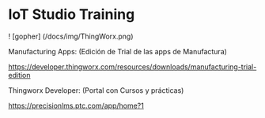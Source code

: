 # IoT Studio Training
!
[gopher]
(/docs/img/ThingWorx.png)


Manufacturing Apps: (Edición de Trial de las apps de Manufactura)

https://developer.thingworx.com/resources/downloads/manufacturing-trial-edition

Thingworx Developer: (Portal con Cursos y prácticas)

https://precisionlms.ptc.com/app/home?1
